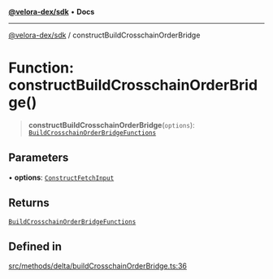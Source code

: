 [**@velora-dex/sdk**](../README.md) • **Docs**

***

[@velora-dex/sdk](../globals.md) / constructBuildCrosschainOrderBridge

# Function: constructBuildCrosschainOrderBridge()

> **constructBuildCrosschainOrderBridge**(`options`): [`BuildCrosschainOrderBridgeFunctions`](../type-aliases/BuildCrosschainOrderBridgeFunctions.md)

## Parameters

• **options**: [`ConstructFetchInput`](../interfaces/ConstructFetchInput.md)

## Returns

[`BuildCrosschainOrderBridgeFunctions`](../type-aliases/BuildCrosschainOrderBridgeFunctions.md)

## Defined in

[src/methods/delta/buildCrosschainOrderBridge.ts:36](https://github.com/VeloraDEX/sdk/blob/master/src/methods/delta/buildCrosschainOrderBridge.ts#L36)
